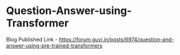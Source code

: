 # Question-Answer-using-Transformer
Blog Published Link  - https://forum.guvi.in/posts/6974/question-and-answer-using-pre-trained-transformers
